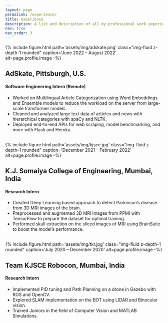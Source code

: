 ```yaml
---
layout: page
permalink: /experience/
title: experience
description: A list and description of all my professional work experiences.
nav: true
nav_order: 3
---
```



<div class="profile float-{%- if page.profile.align == 'left' -%}left{%- else -%}right{%- endif -%}">
{% include figure.html 
              path='assets/img/adskate.png' 
              class="img-fluid z-depth-1 rounded"
              caption='June 2022 – August 2022'
              alt=page.profile.image -%}
</div>

## AdSkate, Pittsburgh, U.S.
#### Software Engineering Intern (Remote)  
- Worked on Multilingual Article Categorization using Word Embeddings and Ensemble models to reduce the workload on the server from large-scale transformer models.
- Cleaned and analyzed large text data of articles and news with hierarchical categories with spaCy and NLTK.
- Deployed end-to-end APIs for web scraping, model benchmarking, and more with Flask and Heroku. 


<br>

<div class="profile float-right">
{% include figure.html 
              path='assets/img/kjsce.jpg' 
              class="img-fluid z-depth-1 rounded"
              caption='December 2021 – February 2022'
              alt=page.profile.image -%}
</div>

## K.J. Somaiya College of Engineering, Mumbai, India 
#### Research Intern 
- Created Deep Learning based approach to detect Parkinson’s disease from 3D MRI images of the brain. 
- Preprocessed and augmented 3D MRI images from PPMI with TensorFlow to prepare the dataset for optimal training.
- Performed skull extraction on the sliced images of MRI using BrainSuite to boost the model’s performance. 



<br>

<div class="profile float-right">
{% include figure.html 
              path='assets/img/tkr.jpg' 
              class="img-fluid z-depth-1 rounded"
              caption='July 2020 – December 2020'
              alt=page.profile.image -%}
</div>

## Team KJSCE Robocon, Mumbai, India  
#### Research Intern 
- Implemented PID tuning and Path Planning on a drone in Gazebo with ROS and OpenCV.
- Explored SLAM implementation on the BOT using LIDAR and Binocular vision.
- Trained Juniors in the field of Computer Vision and MATLAB Simulations.



<!-- ## GitHub users

{% if site.data.repositories.github_users %}
<div class="repositories d-flex flex-wrap flex-md-row flex-column justify-content-between align-items-center">
  {% for user in site.data.repositories.github_users %}
    {% include repository/repo_user.html username=user %}
  {% endfor %}
</div>
{% endif %}

---

## GitHub Repositories

{% if site.data.repositories.github_repos %}
<div class="repositories d-flex flex-wrap flex-md-row flex-column justify-content-between align-items-center">
  {% for repo in site.data.repositories.github_repos %}
    {% include repository/repo.html repository=repo %}
  {% endfor %}
</div>
{% endif %} -->
